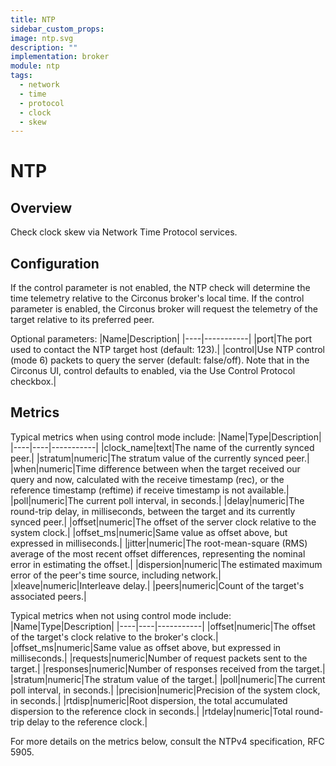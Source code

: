 ```yaml
---
title: NTP
sidebar_custom_props:
image: ntp.svg
description: ""
implementation: broker
module: ntp
tags:
  - network
  - time
  - protocol
  - clock
  - skew
---
```


# NTP

## Overview

Check clock skew via Network Time Protocol services.

## Configuration

If the control parameter is not enabled, the NTP check will determine the time telemetry relative to the Circonus broker's local time. If the control parameter is enabled, the Circonus broker will request the telemetry of the target relative to its preferred peer.

Optional parameters:
|Name|Description|
|----|-----------|
|port|The port used to contact the NTP target host (default: 123).|
|control|Use NTP control (mode 6) packets to query the server (default: false/off). Note that in the Circonus UI, control defaults to enabled, via the Use Control Protocol checkbox.|

## Metrics

Typical metrics when using control mode include:
|Name|Type|Description|
|----|----|-----------|
|clock_name|text|The name of the currently synced peer.|
|stratum|numeric|The stratum value of the currently synced peer.|
|when|numeric|Time difference between when the target received our query and now, calculated with the receive timestamp (rec), or the reference timestamp (reftime) if receive timestamp is not available.|
|poll|numeric|The current poll interval, in seconds.|
|delay|numeric|The round-trip delay, in milliseconds, between the target and its currently synced peer.|
|offset|numeric|The offset of the server clock relative to the system clock.|
|offset_ms|numeric|Same value as offset above, but expressed in milliseconds.|
|jitter|numeric|The root-mean-square (RMS) average of the most recent offset differences, representing the nominal error in estimating the offset.|
|dispersion|numeric|The estimated maximum error of the peer's time source, including network.|
|xleave|numeric|Interleave delay.|
|peers|numeric|Count of the target's associated peers.|

Typical metrics when not using control mode include:
|Name|Type|Description|
|----|----|-----------|
|offset|numeric|The offset of the target's clock relative to the broker's clock.|
|offset_ms|numeric|Same value as offset above, but expressed in milliseconds.|
|requests|numeric|Number of request packets sent to the target.|
|responses|numeric|Number of responses received from the target.|
|stratum|numeric|The stratum value of the target.|
|poll|numeric|The current poll interval, in seconds.|
|precision|numeric|Precision of the system clock, in seconds.|
|rtdisp|numeric|Root dispersion, the total accumulated dispersion to the reference clock in seconds.|
|rtdelay|numeric|Total round-trip delay to the reference clock.|

For more details on the metrics below, consult the NTPv4 specification, RFC 5905.
